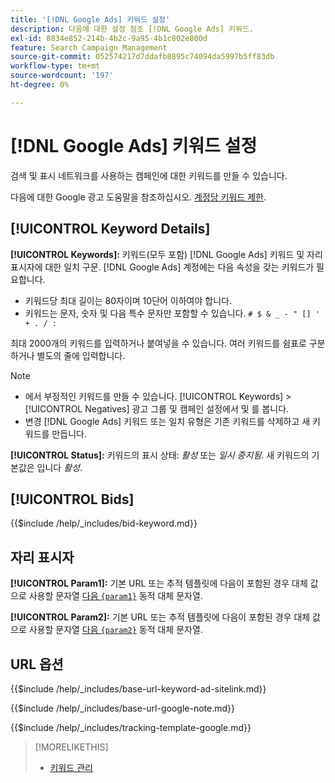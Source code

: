 ```yaml
---
title: '[!DNL Google Ads] 키워드 설정'
description: 다음에 대한 설정 참조 [!DNL Google Ads] 키워드.
exl-id: 8834e852-214b-4b2c-9a95-4b1c802e800d
feature: Search Campaign Management
source-git-commit: 052574217d7ddafb8895c74094da5997b5ff83db
workflow-type: tm+mt
source-wordcount: '197'
ht-degree: 0%

---
```


# [!DNL Google Ads] 키워드 설정

검색 및 표시 네트워크를 사용하는 캠페인에 대한 키워드를 만들 수 있습니다.

다음에 대한 Google 광고 도움말을 참조하십시오. [계정당 키워드 제한](https://support.google.com/google-ads/answer/6372658).

## [!UICONTROL Keyword Details]

**[!UICONTROL Keywords]:** 키워드(모두 포함) [!DNL Google Ads] 키워드 및 자리 표시자에 대한 일치 구문. [!DNL Google Ads] 계정에는 다음 속성을 갖는 키워드가 필요합니다.

* 키워드당 최대 길이는 80자이며 10단어 이하여야 합니다.
* 키워드는 문자, 숫자 및 다음 특수 문자만 포함할 수 있습니다. `# $ & _ - " [] ' + . / :`

최대 2000개의 키워드를 입력하거나 붙여넣을 수 있습니다. 여러 키워드를 쉼표로 구분하거나 별도의 줄에 입력합니다.

>[!NOTE]
>
>* 에서 부정적인 키워드를 만들 수 있습니다. [!UICONTROL Keywords] > [!UICONTROL Negatives] 광고 그룹 및 캠페인 설정에서 및 를 봅니다.
>* 변경 [!DNL Google Ads] 키워드 또는 일치 유형은 기존 키워드를 삭제하고 새 키워드를 만듭니다.

**[!UICONTROL Status]:** 키워드의 표시 상태: *활성* 또는 *일시 중지됨*. 새 키워드의 기본값은 입니다 *활성*.

## [!UICONTROL Bids]

<!-- **[!UICONTROL Bid]:** -->

{{$include /help/_includes/bid-keyword.md}}

## 자리 표시자

**[!UICONTROL Param1]:** 기본 URL 또는 추적 템플릿에 다음이 포함된 경우 대체 값으로 사용할 문자열 [다음 `{param1}`](https://support.google.com/google-ads/answer/6305348) 동적 대체 문자열.

**[!UICONTROL Param2]:** 기본 URL 또는 추적 템플릿에 다음이 포함된 경우 대체 값으로 사용할 문자열 [다음 `{param2}`](https://support.google.com/google-ads/answer/6305348) 동적 대체 문자열.

## URL 옵션

<!-- **[!UICONTROL Base URl]:** -->

{{$include /help/_includes/base-url-keyword-ad-sitelink.md}}

<!-- **[note for Base URL field]:** -->

{{$include /help/_includes/base-url-google-note.md}}

<!-- **[!UICONTROL Tracking Template]:** -->

{{$include /help/_includes/tracking-template-google.md}}

>[!MORELIKETHIS]
>
>* [키워드 관리](/help/search-social-commerce/campaign-management/campaigns/keyword-manage.md)
